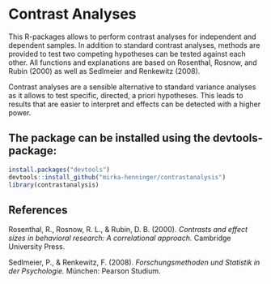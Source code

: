 
<!-- README.md is generated from README.Rmd. Please edit that file -->
Contrast Analyses
================

This R-packages allows to perform contrast analyses for independent and dependent samples. In addition to standard contrast analyses, methods are provided to test two competing hypotheses can be tested against each other. All functions and explanations are based on Rosenthal, Rosnow, and Rubin (2000) as well as Sedlmeier and Renkewitz (2008).

Contrast analyses are a sensible alternative to standard variance analyses as it allows to test specific, directed, a priori hypotheses. This leads to results that are easier to interpret and effects can be detected with a higher power.

The package can be installed using the devtools-package:
----------------------------------------------------------

``` r
install.packages("devtools")
devtools::install_github("mirka-henninger/contrastanalysis")
library(contrastanalysis)
```

References
----------

Rosenthal, R., Rosnow, R. L., & Rubin, D. B. (2000). *Contrasts and effect sizes in behavioral research: A correlational approach.* Cambridge University Press.

Sedlmeier, P., & Renkewitz, F. (2008). *Forschungsmethoden und Statistik in der Psychologie.* München: Pearson Studium.

<!-- This repository contains the data and code for our paper:

> Authors, (YYYY). _Contrast analyses for independent and dependent samples, as well as tests for competing hypotheses_. Name of journal/book <https://doi.org/xxx/xxx>

Our pre-print is online here:

> Authors, (YYYY). _Contrast analyses for independent and dependent samples, as well as tests for competing hypotheses_. Name of journal/book, Accessed 28 Oct 2019. Online at <https://doi.org/xxx/xxx> 


### How to cite

Please cite this compendium as:

> Authors, (2019). _Compendium of R code and data for Contrast analyses for independent and dependent samples, as well as tests for competing hypotheses_. Accessed 28 Oct 2019. Online at <https://doi.org/xxx/xxx>

### How to download or install

You can download the compendium as a zip from from this URL: </archive/master.zip>

Or you can install this compendium as an R package, contrastanalysis, from GitHub with:
### Licenses

**Text and figures :**  [CC-BY-4.0](http://creativecommons.org/licenses/by/4.0/)

**Code :** See the [DESCRIPTION](DESCRIPTION) file

**Data :** [CC-0](http://creativecommons.org/publicdomain/zero/1.0/) attribution requested in reuse

### Contributions

We welcome contributions from everyone. Before you get started, please see our [contributor guidelines](CONTRIBUTING.md). Please note that this project is released with a [Contributor Code of Conduct](CONDUCT.md). By participating in this project you agree to abide by its terms.-->
